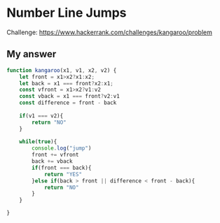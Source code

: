 # Number Line Jumps
Challenge: https://www.hackerrank.com/challenges/kangaroo/problem

## My answer
```javascript
function kangaroo(x1, v1, x2, v2) {
    let front = x1>x2?x1:x2;
    let back = x1 === front?x2:x1;
    const vfront = x1>x2?v1:v2
    const vback = x1 === front?v2:v1
    const difference = front - back
    
    if(v1 === v2){
        return "NO"
    }
    
    while(true){
        console.log("jump")
        front += vfront
        back += vback
        if(front === back){
            return "YES"
        }else if(back > front || difference < front - back){
            return "NO"
        }
    }

}
```
